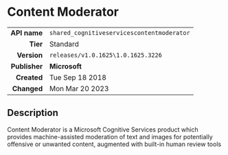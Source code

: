 # Content Moderator
| | |
|-:|-|
|**API name**|`shared_cognitiveservicescontentmoderator`|
|**Tier**|Standard|
|**Version**|`releases/v1.0.1625\1.0.1625.3226`|
|**Publisher**|**Microsoft**|
|**Created**|Tue Sep 18 2018|
|**Changed**|Mon Mar 20 2023|

## Description
Content Moderator is a Microsoft Cognitive Services product which provides machine-assisted moderation of text and images for potentially offensive or unwanted content, augmented with built-in human review tools
